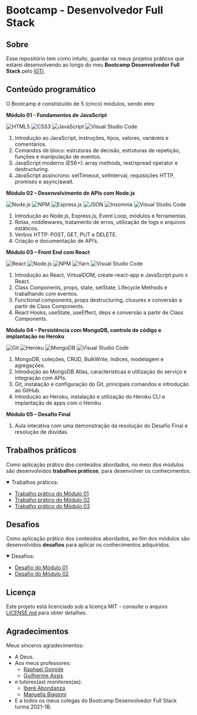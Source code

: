 # Bootcamp - Desenvolvedor Full Stack

## Sobre

Esse repositório tem como intuito, guardar os meus projetos práticos que estarei desenvolvendo ao longo do meu **Bootcamp Desenvolvedor Full Stack** pelo [IGTI](https://www.igti.com.br/).

## Conteúdo programático

O Bootcamp é constistuído de 5 (cinco) módulos, sendo eles:

**Módulo 01 - Fundamentos de JavaScript**

<p>
  <img alt="HTML5" src="https://img.shields.io/badge/-HTML-21262d?style=plastic&logo=HTML5" title="HTML5" />
  <img alt="CSS3" src="https://img.shields.io/badge/-CSS-21262d?style=plastic&logo=CSS3&logoColor=1572B6" title="CSS3" />
  <img alt="JavaScript" src="https://img.shields.io/badge/-JavaScript-21262d?fff&style=plastic&logo=javascript&logoColor=F6C915" title="JavaScript" />
  <img alt="Visual Studio Code" src="https://img.shields.io/badge/-Visual%20Studio%20Code-21262d?style=plastic&logo=visual-studio-code&logoColor=007ACC" title="Visual Studio Code" />
</p>

1. Introdução ao JavaScript, instruções, tipos, valores, variáveis e comentários.
2. Comandos de bloco: estruturas de decisão, estruturas de repetição, funções e manipulação de eventos.
3. JavaScript moderno (ES6+): array methods, rest/spread operator e destructuring.
4. JavaScript assíncrono: setTimeout, setInterval, requisições HTTP, promises e async/await.

**Módulo 02 – Desenvolvimento de APIs com Node.js**

<p>
	<img alt="Node.js" src="https://img.shields.io/badge/-Node.js-21262d?style=plastic&logo=node.js&logoColor=509941" title="Node.js" />
	<img alt="NPM" src="https://img.shields.io/badge/-NPM-21262d?style=plastic&logo=npm" title="NPM" />
	<img alt="Express.js" src="https://img.shields.io/badge/-Express.js-21262d?style=plastic&logo=express&logoColor=fff" title="Express.js" />
	<img alt="JSON" src="https://img.shields.io/badge/-JSON-21262d?style=plastic&logo=json&logoColor=gray" title="JSON" />
	<img alt="Insomnia" src="https://img.shields.io/badge/-Insomnia-21262d?style=plastic&logo=insomnia&logoColor=5547b8" title="Insomnia" />
  <img alt="Visual Studio Code" src="https://img.shields.io/badge/-Visual%20Studio%20Code-21262d?style=plastic&logo=visual-studio-code&logoColor=007ACC" title="Visual Studio Code" />
</p>

1. Introdução ao Node.js, Express.js, Event Loop, módulos e ferramentas.
2. Rotas, middlewares, tratamento de erros, utilização de logs e arquivos estáticos.
3. Verbos HTTP: POST, GET, PUT e DELETE.
4. Criação e documentação de API’s.

**Módulo 03 – Front End com React**

<p>
  <img alt="React" src="https://img.shields.io/badge/-React-21262d?style=plastic&logo=react&logoColor=61DAFB" title="React" />
	<img alt="Node.js" src="https://img.shields.io/badge/-Node.js-21262d?style=plastic&logo=node.js&logoColor=509941" title="Node.js" />
	<img alt="NPM" src="https://img.shields.io/badge/-NPM-21262d?style=plastic&logo=npm" title="NPM" />
	<img alt="Yarn" src="https://img.shields.io/badge/-Yarn-21262d?style=plastic&logo=yarn" title="Yarn" />
  <img alt="Visual Studio Code" src="https://img.shields.io/badge/-Visual%20Studio%20Code-21262d?style=plastic&logo=visual-studio-code&logoColor=007ACC" title="Visual Studio Code" />
</p>

1. Introdução ao React, VirtualDOM, create-react-app e JavaScript puro x React.
2. Class Components, props, state, setState, Lifecycle Methods e trabalhando com eventos.
3. Functional components, props destructuring, closures e conversão a partir de Class Components.
4. React Hooks, useState, useEffect, deps e conversão a partir de Class Components.

**Módulo 04 – Persistência com MongoDB, controle de código e implantação no Heroku**

<p>
	<img alt="Git" src="https://img.shields.io/badge/-Git-21262d?style=plastic&logo=git" title="Git" />
	<img alt="Heroku" src="https://img.shields.io/badge/-Heroku-21262d?fff&style=plastic&logo=heroku&logoColor=3e0094" title="Heroku" />
	<img alt="MongoDB" src="https://img.shields.io/badge/-MongoDB-21262d?fff&style=plastic&logo=mongodb" title="MongoDB" />
  <img alt="Visual Studio Code" src="https://img.shields.io/badge/-Visual%20Studio%20Code-21262d?style=plastic&logo=visual-studio-code&logoColor=007ACC" title="Visual Studio Code" />
</p>

1. MongoDB, coleções, CRUD, BulkWrite, índices, modelagem e agregações.
2. Introdução ao MongoDB Atlas, características e utilização do serviço e integração com APIs.
3. Git, instalação e configuração do Git, principais comandos e introdução ao GitHub.
4. Introdução ao Heroku, instalação e utilização do Heroku CLI e implantação de apps com o Heroku

**Módulo 05 – Desafio Final**

1. Aula interativa com uma demonstração da resolução do Desafio Final e resolução de dúvidas.

## Trabalhos práticos

Como aplicação prático dos conteúdos abordados, no meio dos módulos são desenvolvidos **trabalhos práticos**, para desenvolver os conhecimentos.

<details open="open">
<summary>Trabalhos práticos:</summary>
  <ul>
    <li><a href="https://github.com/JefersonLucas/bootcamp-full-stack/tree/main/trabalho-pratico-01">Trabalho prático do Módulo 01</a></li>
    <li><a href="https://github.com/JefersonLucas/bootcamp-full-stack/tree/main/trabalho-pratico-02">Trabalho prático do Módulo 02</a></li>
    <li><a href="https://github.com/JefersonLucas/bootcamp-full-stack/tree/main/trabalho-pratico-02">Trabalho prático do Módulo 03</a></li>
  </ul>
</details>

## Desafios

Como aplicação prático dos conteúdos abordados, ao fim dos módulos são desenvolvidos **desafios** para aplicar os conhecimentos adiquiridos.

<details open="open">
<summary>Desafios:</summary>
  <ul>
    <li><a href="https://github.com/JefersonLucas/bootcamp-full-stack/tree/main/desafio-01">Desafio do Módulo 01</a></li>
    <li><a href="https://github.com/JefersonLucas/bootcamp-full-stack/tree/main/desafio-02">Desafio do Módulo 02</a></li>
  </ul>
</details>

## Licença

Este projeto está licenciado sob a licença MIT - consulte o arquivo [LICENSE.md](https://github.com/JefersonLucas/bootcamp-full-stack/blob/main/LICENSE.md) para obter detalhes.

## Agradecimentos

Meus sinceros agradecimentos:

- A Deus.
- Aos meus professores:
  - [Raphael Gomide](https://www.linkedin.com/in/rrgomide/)
  - [Guilherme Assis](https://www.linkedin.com/in/ghdeassis/)
- e tutores(as) monitores(as):
  - [Iberê Abondanza](https://www.linkedin.com/in/bereco/)
  - [Manuella Biagioni](https://www.linkedin.com/in/manuella-biagioni-026543158/)
- E a todos os meus colegas do Bootcamp Desenvolvedor Full Stack turma 2021-1B.
